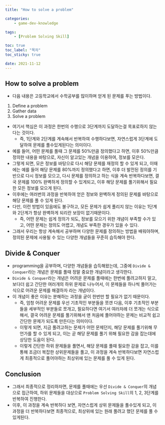 ```yaml
---
title: "How to solve a problem"

categories:
    - game-dev-knowledge

tags:
    - [Problem Solving Skill]

toc: true
toc_label: "목차"
toc_sticky: true

date: 2021-11-12
---
```


## How to solve a problem
- 다음 내용은 고등학교에서 수학공부를 많이하며 얻게 된 문제를 푸는 방법이다.
1. Define a problem
2. Gather data
3. Solve a problem
- 여기서 핵심은 이 과정은 한번의 수행으로 3단계까지 도달하는걸 목표로하지 않는다는 것이다.
    - 즉, 1단계와 2단계를 계속해서 반복하여 수행하다보면, 자연스럽게 3단계에 도달하여 문제를 풀수있게된다는 의미이다.
- 예를 들어, 어떤 문제를 풀때 그 문제를 50%만큼 정의했다고 하면, 이후 50%만큼 정의한 내용을 바탕으로, 자신이 알고있는 개념을 이용하여, 정보를 모은다.
- 그렇게 되면, 모은 정보를 바탕으로 다시 해당 문제를 재정의 할 수 있게 되고, 이때에는 예를 들어 해당 문제를 80%까지 정의했다고 하면, 이후 더 발전된 정의를 기반으로 다시 정보를 모으고, 다시 문제를 정의하고 하는 식을 계속 반복하다보면, 결국 문제를 100% 완벽하게 정의할 수 있게되고, 이후 해당 문제를 풀기위해서 필요한 모든 정보를 모으게 된다.
- 이후에는 여러번의 과정을 반복하여 얻은 정보와 완벽하게 정의된 문제를 바탕으로 해당 문제를 풀 수 있게 된다.
- 다만, 이런 방법이 있음에도 불구하고, 모든 문제가 쉽게 풀리지 않는 이유는 1단계와 2단계가 항상 완벽하게 되리란 보장이 없기때문이다.
    - 즉, 어떤 문제는 쉽게 정의가 되도, 정보를 모으기 위한 개념이 부족할 수가 있고, 어떤 문제는 정의도 어렵고, 개념도 부족한 경우가 있을 수 있다.
- 그래서 우리는 항상 계속해서 공부하며 다양한 문제를 정의하는 방법을 배워야하며, 정의된 문제에 사용될 수 있는 다양한 개념들을 꾸준히 습득해야 한다. 

## Divide & Conquer
- programming을 공부하며, 다양한 개념들을 습득해왔는데, 그중에 `Divide & Conquer`라는 개념은 문제를 풀때 정말 중요한 개념이라고 생각한다.
- `Divide & Conquer`라는 개념은 어려운 문제를 풀때에는 한번에 풀려고하지 말고, 보다더 쉽고 간단한 여러개의 하위 문제로 나누어서, 이 문제들을 하나씩 풀어가는 식으로 어려운 문제를 해결하자 라는 개념이다.
- 이 개념이 좋은 이유는 분해하는 과정을 굳이 한번만 할 필요가 없기 때문이다.
    - 즉, 엄청 어려운 문제를 우선 기초적인 부분들을 쪼갠 다음, 이후 기초적인 부분들을 세부적인 부분들로 쪼개고, 필요하다면 여기서 여러차례 더 쪼개는 식으로 해서, 결국 어려운 문제를 풀기위해서 맨 처음에 풀어야하는 문제는 비교적 쉽고 간단한 문제가 되도록 만든다는 의미이다.
    - 이렇게 되면, 지금 풀려고하는 문제가 어떤 문제던지, 해당 문제를 풀기위해 무언가를 할 수 있게 되고, 이는 곧 해당 문제를 풀기 위해 필요한 감을 잡는데에 상당한 도움이 된다.
    - 이렇게 간단한 하위 문제들을 풀면서, 해당 문제를 풀때 필요한 감을 잡고, 이를 통해 조금더 복잡한 상위문제들을 풀고, 이 과정을 계속 반복하다보면 자연스럽게 최종적으로 풀어야하는 최상위에 있는 문제를 풀 수 있게 된다.

## Conclusion
- 그래서 최종적으로 정리하자면, 문제를 풀때에는 우선 `Divide & Conquer`의 개념으로 접근하여, 하위 문제들을 대상으로 `Problem Solving Skill`의 1, 2, 3단계를 반복하여 진행한다.
- 이후, 이 과정을 계속 반복하다 보면, 자연스럽게 상위 문제들을 풀수있게 되고, 이 과정을 더 반복하다보면 최종적으로, 최상위에 있는 원래 풀려고 했던 문제를 풀 수 있게된다.